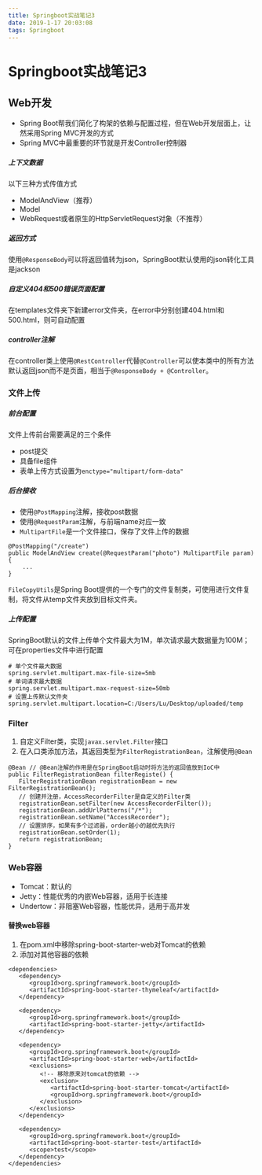 ```yaml
---
title: Springboot实战笔记3
date: 2019-1-17 20:03:08
tags: Springboot
---
```


# Springboot实战笔记3

## Web开发

- Spring Boot帮我们简化了构架的依赖与配置过程，但在Web开发层面上，让然采用Spring MVC开发的方式
- Spring MVC中最重要的环节就是开发Controller控制器

##### 上下文数据

以下三种方式传值方式

- ModelAndView（推荐）
- Model
- WebRequest或者原生的HttpServletRequest对象（不推荐）

##### 返回方式

使用`@ResponseBody`可以将返回值转为json，SpringBoot默认使用的json转化工具是jackson

##### 自定义404和500错误页面配置

在templates文件夹下新建error文件夹，在error中分别创建404.html和500.html，则可自动配置

##### controller注解

在controller类上使用`@RestController`代替`@Controller`可以使本类中的所有方法默认返回json而不是页面，相当于`@ResponseBody + @Controller`。

### 文件上传

##### 前台配置

文件上传前台需要满足的三个条件

- post提交
- 具备file组件
- 表单上传方式设置为`enctype="multipart/form-data"`

##### 后台接收

- 使用`@PostMapping`注解，接收post数据
- 使用`@RequestParam`注解，与前端name对应一致
- `MultipartFile`是一个文件接口，保存了文件上传的数据

```
@PostMapping("/create")
public ModelAndView create(@RequestParam("photo") MultipartFile param) {
    ...
}
```

`FileCopyUtils`是Spring Boot提供的一个专门的文件复制类，可使用进行文件复制，将文件从temp文件夹放到目标文件夹。

##### 上传配置

SpringBoot默认的文件上传单个文件最大为1M，单次请求最大数据量为100M；可在properties文件中进行配置

```
# 单个文件最大数据
spring.servlet.multipart.max-file-size=5mb
# 单词请求最大数据
spring.servlet.multipart.max-request-size=50mb
# 设置上传默认文件夹
spring.servlet.multipart.location=C:/Users/Lu/Desktop/uploaded/temp
```

### Filter

1. 自定义Filter类，实现`javax.servlet.Filter`接口
2. 在入口类添加方法，其返回类型为`FilterRegistrationBean`，注解使用`@Bean`

```
@Bean // @Bean注解的作用是在SpringBoot启动时将方法的返回值放到IoC中
public FilterRegistrationBean filterRegiste() {
   FilterRegistrationBean registrationBean = new FilterRegistrationBean();
   // 创建并注册，AccessRecorderFilter是自定义的Filter类
   registrationBean.setFilter(new AccessRecorderFilter());
   registrationBean.addUrlPatterns("/*");
   registrationBean.setName("AccessRecorder");
   // 设置排序，如果有多个过滤器，order越小的越优先执行
   registrationBean.setOrder(1);
   return registrationBean;
}
```

### Web容器

- Tomcat：默认的
- Jetty：性能优秀的内嵌Web容器，适用于长连接
- Undertow：非阻塞Web容器，性能优异，适用于高并发

#### 替换web容器

1. 在pom.xml中移除spring-boot-starter-web对Tomcat的依赖
2. 添加对其他容器的依赖

```
<dependencies>
   <dependency>
      <groupId>org.springframework.boot</groupId>
      <artifactId>spring-boot-starter-thymeleaf</artifactId>
   </dependency>

   <dependency>
      <groupId>org.springframework.boot</groupId>
      <artifactId>spring-boot-starter-jetty</artifactId>
   </dependency>

   <dependency>
      <groupId>org.springframework.boot</groupId>
      <artifactId>spring-boot-starter-web</artifactId>
      <exclusions>
         <!-- 移除原来对tomcat的依赖 -->
         <exclusion>
            <artifactId>spring-boot-starter-tomcat</artifactId>
            <groupId>org.springframework.boot</groupId>
         </exclusion>
      </exclusions>
   </dependency>

   <dependency>
      <groupId>org.springframework.boot</groupId>
      <artifactId>spring-boot-starter-test</artifactId>
      <scope>test</scope>
   </dependency>
</dependencies>
```

